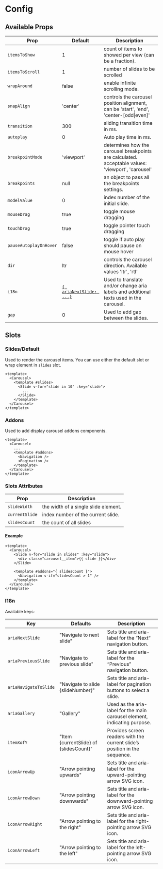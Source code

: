 # Config

## Available Props

| Prop                   | Default                          | Description                                                                                                             |
| ---------------------- | -------------------------------- | ----------------------------------------------------------------------------------------------------------------------- |
| `itemsToShow`          | 1                                | count of items to showed per view (can be a fraction).                                                                  |
| `itemsToScroll`        | 1                                | number of slides to be scrolled                                                                                         |
| `wrapAround`           | false                            | enable infinite scrolling mode.                                                                                         |
| `snapAlign`            | 'center'                         | controls the carousel position alignment, can be 'start', 'end', 'center-[odd\|even]'                                   |
| `transition`           | 300                              | sliding transition time in ms.                                                                                          |
| `autoplay`             | 0                                | Auto play time in ms.                                                                                                   |
| `breakpointMode`       | 'viewport'                       | determines how the carousel breakpoints are calculated. acceptable values: 'viewport', 'carousel' <Badge text="0.5.0"/> |
| `breakpoints`          | null                             | an object to pass all the breakpoints settings.                                                                         |
| `modelValue`           | 0                                | index number of the initial slide. <Badge text="0.1.20"/>                                                               |
| `mouseDrag`            | true                             | toggle mouse dragging <Badge text="0.1.23"/>                                                                            |
| `touchDrag`            | true                             | toggle pointer touch dragging <Badge text="0.1.23"/>                                                                    |
| `pauseAutoplayOnHover` | false                            | toggle if auto play should pause on mouse hover <Badge text="0.1.25"/>                                                  |
| `dir`                  | ltr                              | controls the carousel direction. Available values 'ltr', 'rtl' <Badge text="0.1.38"/>                                   |
| `i18n`                 | [`{ ariaNextSlide: ...}`](#i18n) | Used to translate and/or change aria labels and additional texts used in the carousel. <Badge text="0.3.1"/>            |
| `gap`                  | 0                                | Used to add gap between the slides. <Badge text="0.6.0"/>                                                               |

## Slots

### Slides/Default

Used to render the carousel items. You can use either the default slot or wrap element in `slides` slot.

```vue
<template>
  <Carousel>
    <template #slides>
      <Slide v-for="slide in 10" :key="slide">
        ...
      </Slide>
    </template>
  </Carousel>
</template>
```

### Addons

Used to add display carousel addons components.

```vue
<template>
  <Carousel>
    ...
    <template #addons>
      <Navigation />
      <Pagination />
    </template>
  </Carousel>
</template>
```

### Slots Attributes

| Prop           | Description                          |
| -------------- | ------------------------------------ |
| `slideWidth`   | the width of a single slide element. |
| `currentSlide` | index number of the current slide.   |
| `slidesCount`  | the count of all slides              |

#### Example

```vue {7,8,9}
<template>
  <Carousel>
    <Slide v-for="slide in slides" :key="slide">
      <div class="carousel__item">{{ slide }}</div>
    </Slide>
  
    <template #addons="{ slidesCount }">
      <Navigation v-if="slidesCount > 1" />
    </template>
  </Carousel>
</template>
```

### I18n

Available keys:

| Key                   | Defaults                               | Description                                                                |
| --------------------- | -------------------------------------- | -------------------------------------------------------------------------- |
| `ariaNextSlide`       | "Navigate to next slide"               | Sets title and aria-label for the “Next” navigation button.                |
| `ariaPreviousSlide`   | "Navigate to previous slide"           | Sets title and aria-label for the “Previous” navigation button.            |
| `ariaNavigateToSlide` | "Navigate to slide {slideNumber}"      | Sets title and aria-label for pagination buttons to select a slide.        |
| `ariaGallery`         | "Gallery"                              | Used as the aria-label for the main carousel element, indicating purpose.  |
| `itemXofY`            | "Item {currentSlide} of {slidesCount}" | Provides screen readers with the current slide’s position in the sequence. |
| `iconArrowUp`         | "Arrow pointing upwards"               | Sets title and aria-label for the upward-pointing arrow SVG icon.          |
| `iconArrowDown`       | "Arrow pointing downwards"             | Sets title and aria-label for the downward-pointing arrow SVG icon.        |
| `iconArrowRight`      | "Arrow pointing to the right"          | Sets title and aria-label for the right-pointing arrow SVG icon.           |
| `iconArrowLeft`       | "Arrow pointing to the left"           | Sets title and aria-label for the left-pointing arrow SVG icon.            |
